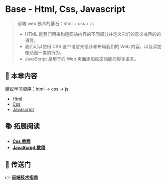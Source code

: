 # Base - Html, Css, Javascript

> 前端 web 技术的基石：html + css + js
>
> - HTML 是我们用来构造网站内容的不同部分并定义它们的意义或目的的语言。
> - 我们可以使用 CSS 这个语言来设计和布局我们的 Web 内容，以及添加像动画一类的行为。
> - JavaScript 是用于向 Web 页面添加动态功能的脚本语言。

## :book: 本章内容

建议学习顺序：html -> css -> js

- [Html](base/html.md)
- [Css](base/css.md)
- [Javascript](base/js.md)

## :books: 拓展阅读

- [**Css 教程**](https://github.com/dunwu/css-tutorial)
- [**JavaScript 教程**](https://github.com/dunwu/js-tutorial)

## :door: 传送门

:point_right: [**前端技术指南**](https://github.com/dunwu/frontend-tutorial)
